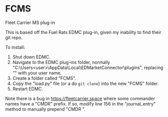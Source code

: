 # FCMS
Fleet Carrier MS plug-in

This is based off the Fuel Rats EDMC plug-in, given my inability to find their git repo. 

To install:
 1. Shut down EDMC.
 2. Navigate to the EDMC plug-ins folder, normally "C:\Users\<user>\AppData\Local\EDMarketConnector\plugins\", replacing "<user>" with your user name.
 3. Create a folder called "FCMS".
 4. Copy the "load.py" file (or a do `git clone`) into the new "FCMS" folder.
 5. Restart EDMC.

Note there is a bug in https://fleetcarrier.space where some commander names
have a "CMDR" prefix. If so, modify line 156 in the "journal_entry" method to
manually prepend "CMDR ".
